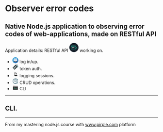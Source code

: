 # Observer error codes
Native Node.js application to observing error codes of web-applications, made on RESTful API
---

Application details:
RESTful API <img src="https://github.com/SamariddinS/SamariddinS/blob/main/img/API.png" width="30"> working on.
- <img src="https://github.com/SamariddinS/SamariddinS/blob/main/img/login.png" width="20"> log in/up.
- <img src="https://github.com/SamariddinS/SamariddinS/blob/main/img/token.png" width="20"> token auth.
- <img src="https://github.com/SamariddinS/SamariddinS/blob/main/img/log.jpg" width="20"> logging sessions.
- <img src="https://github.com/SamariddinS/SamariddinS/blob/main/img/CRUD.png" width="20"> CRUD operations.
- <img src="https://github.com/SamariddinS/SamariddinS/blob/main/img/CLI.png" width="20"> CLI
---

CLI.
- 
---
From my mastering node.js course with www.pirple.com platform
